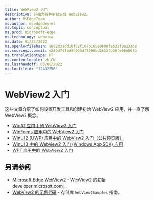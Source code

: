 ```yaml
---
title: WebView2 入门
description: 开始为各种平台生成 WebView2。
author: MSEdgeTeam
ms.author: msedgedevrel
ms.topic: conceptual
ms.prod: microsoft-edge
ms.technology: webview
ms.date: 01/24/2022
ms.openlocfilehash: 9082d31dd10f62f107b165e9b08feb33f8a233de
ms.sourcegitcommit: e286d79fbd94666df7596bd2633fb60fe08e86fb
ms.translationtype: MT
ms.contentlocale: zh-CN
ms.lasthandoff: 03/08/2022
ms.locfileid: "12432556"
---
```

# <a name="get-started-with-webview2"></a>WebView2 入门

这些文章介绍了如何设置开发工具和创建初始 WebView2 应用，并一直了解 WebView2 概念。

* [Win32 应用中的 WebView2 入门](win32.md)
* [WinForms 应用中的 WebView2 入门](winforms.md)
* [WinUI 2 (UWP) 应用中的 WebView2 入门（公共预览版）](winui2.md)
* [WinUI 3 中的 WebView2 入门 (Windows App SDK) 应用](winui.md)
* [WPF 应用中的 WebView2 入门](wpf.md)


<!-- ====================================================================== -->
## <a name="see-also"></a>另请参阅

* [Microsoft Edge WebView2](https://developer.microsoft.com/microsoft-edge/webview2) - WebView2 的初始 developer.microsoft.com。
* [WebView2 的示例代码](../code-samples-links.md) - 存储库 `WebView2Samples` 指南。
